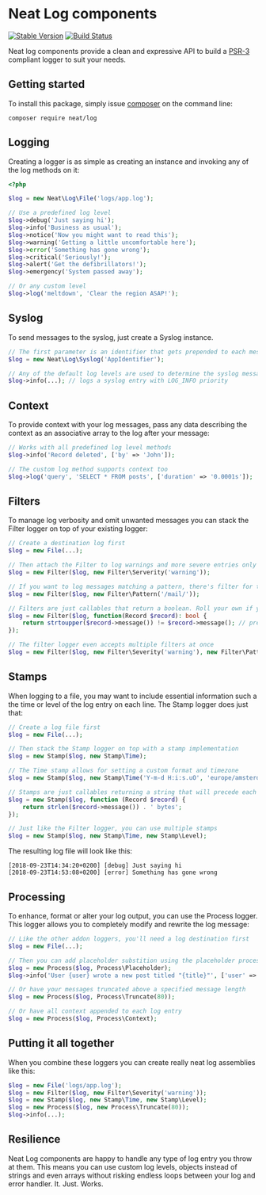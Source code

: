 Neat Log components
===================
[![Stable Version](https://poser.pugx.org/neat/log/version)](https://packagist.org/packages/neat/log)
[![Build Status](https://travis-ci.org/neat-php/log.svg?branch=master)](https://travis-ci.org/neat-php/log)

Neat log components provide a clean and expressive API to build a
[PSR-3](https://www.php-fig.org/psr/psr-3/) compliant logger to suit your
needs.

Getting started
---------------
To install this package, simply issue [composer](https://getcomposer.org) on the
command line:
```
composer require neat/log
```

Logging
-------
Creating a logger is as simple as creating an instance and invoking any of the
log methods on it:
```php
<?php

$log = new Neat\Log\File('logs/app.log');

// Use a predefined log level
$log->debug('Just saying hi');
$log->info('Business as usual');
$log->notice('Now you might want to read this');
$log->warning('Getting a little uncomfortable here');
$log->error('Something has gone wrong');
$log->critical('Seriously!');
$log->alert('Get the defibrillators!');
$log->emergency('System passed away');

// Or any custom level
$log->log('meltdown', 'Clear the region ASAP!');
```

Syslog
------
To send messages to the syslog, just create a Syslog instance.
```php
// The first parameter is an identifier that gets prepended to each message.
$log = new Neat\Log\Syslog('AppIdentifier');

// Any of the default log levels are used to determine the syslog message priority
$log->info(...); // logs a syslog entry with LOG_INFO priority
```

Context
-------
To provide context with your log messages, pass any data describing the context
as an associative array to the log after your message:
```php
// Works with all predefined log level methods
$log->info('Record deleted', ['by' => 'John']);

// The custom log method supports context too
$log->log('query', 'SELECT * FROM posts', ['duration' => '0.0001s']);
```

Filters
-------
To manage log verbosity and omit unwanted messages you can stack the Filter
logger on top of your existing logger:
```php
// Create a destination log first
$log = new File(...);

// Then attach the Filter to log warnings and more severe entries only
$log = new Filter($log, new Filter\Serverity('warning'));

// If you want to log messages matching a pattern, there's filter for that too:
$log = new Filter($log, new Filter\Pattern('/mail/'));

// Filters are just callables that return a boolean. Roll your own if you like:
$log = new Filter($log, function(Record $record): bool {
    return strtoupper($record->message()) != $record->message(); // prevents ALL CAPS logs
});

// The filter logger even accepts multiple filters at once
$log = new Filter($log, new Filter\Severity('warning'), new Filter\Pattern('/keyword/'));
```

Stamps
------
When logging to a file, you may want to include essential information such a the
time or level of the log entry on each line. The Stamp logger does just that:
```php
// Create a log file first
$log = new File(...);

// Then stack the Stamp logger on top with a stamp implementation
$log = new Stamp($log, new Stamp\Time);

// The Time stamp allows for setting a custom format and timezone
$log = new Stamp($log, new Stamp\Time('Y-m-d H:i:s.uO', 'europe/amsterdam'));

// Stamps are just callables returning a string that will precede each message:
$log = new Stamp($log, function (Record $record) {
    return strlen($record->message()) . ' bytes';
});

// Just like the Filter logger, you can use multiple stamps
$log = new Stamp($log, new Stamp\Time, new Stamp\Level);
```

The resulting log file will look like this:
```
[2018-09-23T14:34:20+0200] [debug] Just saying hi
[2018-09-23T14:53:08+0200] [error] Something has gone wrong
```

Processing
----------
To enhance, format or alter your log output, you can use the Process logger.
This logger allows you to completely modify and rewrite the log message:
```php
// Like the other addon loggers, you'll need a log destination first
$log = new File(...);

// Then you can add placeholder substition using the placeholder processor
$log = new Process($log, Process\Placeholder);
$log->info('User {user} wrote a new post titled "{title}"', ['user' => 'John', 'my post title']);

// Or have your messages truncated above a specified message length
$log = new Process($log, Process\Truncate(80));

// Or have all context appended to each log entry
$log = new Process($log, Process\Context);
```

Putting it all together
-----------------------
When you combine these loggers you can create really neat log assemblies like this:
```php
$log = new File('logs/app.log');
$log = new Filter($log, new Filter\Severity('warning'));
$log = new Stamp($log, new Stamp\Time, new Stamp\Level);
$log = new Process($log, new Process\Truncate(80));
$log->info(...);
```

Resilience
----------
Neat Log components are happy to handle any type of log entry you throw at
them. This means you can use custom log levels, objects instead of strings
and even arrays without risking endless loops between your log and error
handler. It. Just. Works.
